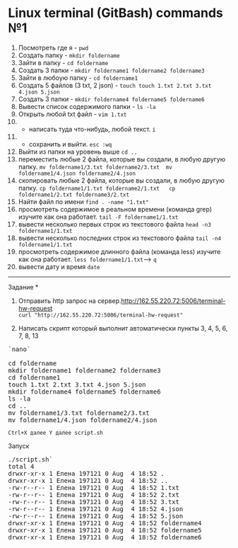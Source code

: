 # **Linux terminal (GitBash) commands №1**

1. Посмотреть где я - `pwd`
2. Создать папку - `mkdir foldername`
3. Зайти в папку - `cd foldername`
4. Создать 3 папки - `mkdir foldername1 foldername2 foldername3`
5. Зайти в любоую папку - `сd foldername1`
6. Создать 5 файлов (3 txt, 2 json) - `touch touch 1.txt 2.txt 3.txt 4.json 5.json`
7. Создать 3 папки - `mkdir foldername4 foldername5 foldername6`
8. Вывести список содержимого папки - `ls -la`
9. Открыть любой txt файл - `vim 1.txt`
10. + написать туда что-нибудь, любой текст. `i`
11. + сохранить и выйти. `esc :wq `
12. Выйти из папки на уровень выше `cd ..`
13. переместить любые 2 файла, которые вы создали, в любую другую папку. `mv foldername1/3.txt foldername2/3.txt  mv foldername1/4.json foldername2/4.json`
14. скопировать любые 2 файла, которые вы создали, в любую другую папку. `cp foldername1/1.txt foldername2/1.txt   cp foldername1/2.txt foldername3/2.txt`
15. Найти файл по имени `find . -name "1.txt"`
16. просмотреть содержимое в реальном времени (команда grep) изучите как она работает. `tail -F foldername1/1.txt`
17. вывести несколько первых строк из текстового файла `head -n3 foldername1/1.txt`
18. вывести несколько последних строк из текстового файла `tail -n4 foldername1/1.txt`
19. просмотреть содержимое длинного файла (команда less) изучите как она работает. `less foldername1/1.txt`-->  ` q `
20. вывести дату и время `date`
_______________________________________________________________________________________________________________________________________
Задание *
1. Отправить http запрос на сервер.http://162.55.220.72:5006/terminal-hw-request  
`curl "http://162.55.220.72:5006/terminal-hw-request"`

2. Написать скрипт который выполнит автоматически пункты 3, 4, 5, 6, 7, 8, 13
<pre>`nano`

cd foldername
mkdir foldername1 foldername2 foldername3
cd foldername1
touch 1.txt 2.txt 3.txt 4.json 5.json
mkdir foldername4 foldername5 foldername6
ls -la
cd ..
mv foldername1/3.txt foldername2/3.txt
mv foldername1/4.json foldername2/4.json</pre>

`Ctrl+X далее Y далее script.sh`

Запуск 
<pre>./script.sh`
total 4
drwxr-xr-x 1 Елена 197121 0 Aug  4 18:52 .
drwxr-xr-x 1 Елена 197121 0 Aug  4 18:52 ..
-rw-r--r-- 1 Елена 197121 0 Aug  4 18:52 1.txt
-rw-r--r-- 1 Елена 197121 0 Aug  4 18:52 2.txt
-rw-r--r-- 1 Елена 197121 0 Aug  4 18:52 3.txt
-rw-r--r-- 1 Елена 197121 0 Aug  4 18:52 4.json
-rw-r--r-- 1 Елена 197121 0 Aug  4 18:52 5.json
drwxr-xr-x 1 Елена 197121 0 Aug  4 18:52 foldername4
drwxr-xr-x 1 Елена 197121 0 Aug  4 18:52 foldername5
drwxr-xr-x 1 Елена 197121 0 Aug  4 18:52 foldername6</pre>




